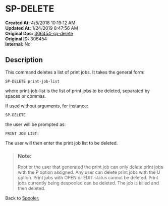 # SP-DELETE

**Created At:** 4/5/2018 10:19:12 AM  
**Updated At:** 1/24/2019 8:47:56 AM  
**Original Doc:** [306454-sp-delete](https://docs.jbase.com/44205-spooler/306454-sp-delete)  
**Original ID:** 306454  
**Internal:** No  


## Description 

This command deletes a list of print jobs. It takes the general form:

```
SP-DELETE print-job-list
```

where print-job-list is the list of print jobs to be deleted, separated by spaces or commas.



If used without arguments, for instance:

```
SP-DELETE
```

the user will be prompted as:

```
PRINT JOB LIST:
```

The user will then enter the print job list to be deleted.




> ### Note: 
> 
> Root or the user that generated the print job can only delete print jobs with the P option assigned. Any user can delete print jobs with the U option. Print jobs with OPEN or EDIT status cannot be deleted. Print jobs currently being despooled can be deleted. The job is killed and then deleted.




Back to [Spooler.](./../jbase-spooler)

